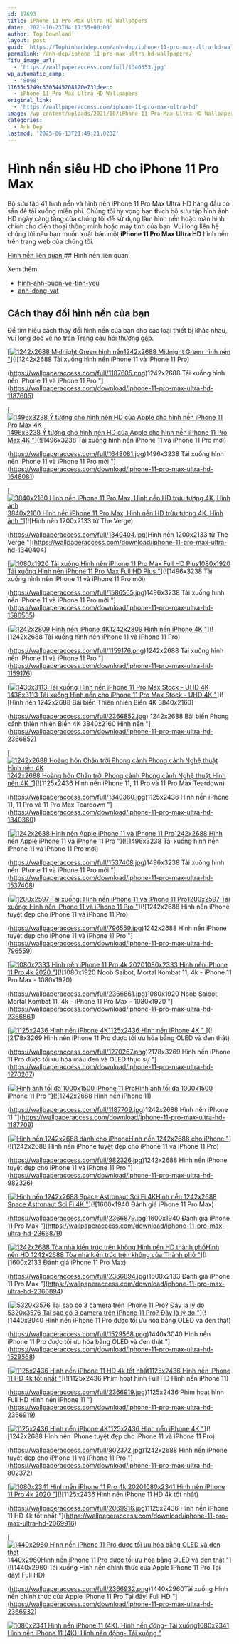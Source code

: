```yaml
---
id: 17693
title: iPhone 11 Pro Max Ultra HD Wallpapers
date: '2021-10-23T04:17:55+00:00'
author: Top Download
layout: post
guid: 'https://Tophinhanhdep.com/anh-dep/iphone-11-pro-max-ultra-hd-wallpapers/'
permalink: /anh-dep/iphone-11-pro-max-ultra-hd-wallpapers/
fifu_image_url:
  - 'https://wallpaperaccess.com/full/1340353.jpg'
wp_automatic_camp:
  - '8098'
11655c5249c3303445208120e731deec:
  - iPhone 11 Pro Max Ultra HD Wallpapers
original_link:
  - 'https://wallpaperaccess.com/iphone-11-pro-max-ultra-hd'
image: /wp-content/uploads/2021/10/iPhone-11-Pro-Max-Ultra-HD-Wallpapers.jpg
categories:
  - Ảnh Đẹp
lastmod: '2025-06-13T21:49:21.023Z'
---
```

# Hình nền siêu HD cho iPhone 11 Pro Max

Bộ sưu tập 41 hình nền và hình nền iPhone 11 Pro Max Ultra HD hàng đầu có sẵn để tải xuống miễn phí. Chúng tôi hy vọng bạn thích bộ sưu tập hình ảnh HD ngày càng tăng của chúng tôi để sử dụng làm hình nền hoặc màn hình chính cho điện thoại thông minh hoặc máy tính của bạn. Vui lòng liên hệ chúng tôi nếu bạn muốn xuất bản một **iPhone 11 Pro Max Ultra HD** hình nền trên trang web của chúng tôi.

[Hình nền liên quan ](#related) ## Hình nền liên quan.

   
 Xem thêm:

   
- [hinh-anh-buon-ve-tinh-yeu](https://tophinhanhdep.com/hinh-anh-buon/hinh-anh-buon-ve-tinh-yeu/)
- [anh-dong-vat](https://tophinhanhdep.com/the-gioi-dong-vat/anh-dong-vat/)

## Cách thay đổi hình nền của bạn

Để tìm hiểu cách thay đổi hình nền của bạn cho các loại thiết bị khác nhau, vui lòng đọc về nó trên [Trang câu hỏi thường gặp](https://tophinhanhdep.com/faq/).

  
[[![1242x2688 Midnight Green hình nền](https://wallpaperaccess.com/full/1340353.jpg)1242x2688 Midnight Green hình nền "](https://wallpaperaccess.com/download/iphone-11-pro-max-ultra-hd-1340353)](![1242x2688 Tải xuống hình nền iPhone 11 và iPhone 11 Pro)

(https://wallpaperaccess.com/full/1187605.png)1242x2688 Tải xuống hình nền iPhone 11 và iPhone 11 Pro "](https://wallpaperaccess.com/download/iphone-11-pro-max-ultra-hd-1187605)

[[![1496x3238 Ý tưởng cho hình nền HD của Apple cho hình nền iPhone 11 Pro Max 4K](https://wallpaperaccess.com/full/2366823.jpg)1496x3238 Ý tưởng cho hình nền HD của Apple cho hình nền iPhone 11 Pro Max 4K "](https://wallpaperaccess.com/download/iphone-11-pro-max-ultra-hd-2366823)](![1496x3238 Tải xuống hình nền iPhone 11 và iPhone 11 Pro mới)

(https://wallpaperaccess.com/full/1648081.jpg)1496x3238 Tải xuống hình nền iPhone 11 và iPhone 11 Pro mới "](https://wallpaperaccess.com/download/iphone-11-pro-max-ultra-hd-1648081)

[[![3840x2160 Hình nền iPhone 11 Pro Max, Hình nền HD trừu tượng 4K, Hình ảnh](https://wallpaperaccess.com/full/1648092.jpg)3840x2160 Hình nền iPhone 11 Pro Max, Hình nền HD trừu tượng 4K, Hình ảnh "](https://wallpaperaccess.com/download/iphone-11-pro-max-ultra-hd-1648092)](![Hình nền 1200x2133 từ The Verge)

(https://wallpaperaccess.com/full/1340404.jpg)Hình nền 1200x2133 từ The Verge "](https://wallpaperaccess.com/download/iphone-11-pro-max-ultra-hd-1340404)

[[![1080x1920 Tải xuống Hình nền iPhone 11 Pro Max Full HD Plus](https://wallpaperaccess.com/full/1340373.jpg)1080x1920 Tải xuống Hình nền iPhone 11 Pro Max Full HD Plus "](https://wallpaperaccess.com/download/iphone-11-pro-max-ultra-hd-1340373)](![1496x3238 Tải xuống hình nền iPhone 11 và iPhone 11 Pro mới)

(https://wallpaperaccess.com/full/1586565.jpg)1496x3238 Tải xuống hình nền iPhone 11 và iPhone 11 Pro mới "](https://wallpaperaccess.com/download/iphone-11-pro-max-ultra-hd-1586565)

[[![1242x2809 Hình nền iPhone 4K](https://wallpaperaccess.com/full/1511320.jpg)1242x2809 Hình nền iPhone 4K "](https://wallpaperaccess.com/download/iphone-11-pro-max-ultra-hd-1511320)](![1242x2688 Tải xuống hình nền iPhone 11 và iPhone 11 Pro)

(https://wallpaperaccess.com/full/1159176.png)1242x2688 Tải xuống hình nền iPhone 11 và iPhone 11 Pro "](https://wallpaperaccess.com/download/iphone-11-pro-max-ultra-hd-1159176)

[[![1436x3113 Tải xuống Hình nền iPhone 11 Pro Max Stock - UHD 4K](https://wallpaperaccess.com/full/2366831.jpg)1436x3113 Tải xuống Hình nền cho iPhone 11 Pro Max Stock - UHD 4K "](https://wallpaperaccess.com/download/iphone-11-pro-max-ultra-hd-2366831)](![Hình nền 1242x2688 Bãi biển Thiên nhiên Biển 4K 3840x2160)

(https://wallpaperaccess.com/full/2366852.jpg) 1242x2688 Bãi biển Phong cảnh thiên nhiên Biển 4K 3840x2160 Hình nền "](https://wallpaperaccess.com/download/iphone-11-pro-max-ultra-hd-2366852)

[[![1242x2688 Hoàng hôn Chân trời Phong cảnh Phong cảnh Nghệ thuật Hình nền 4K](https://wallpaperaccess.com/full/2157832.jpg)1242x2688 Hoàng hôn Chân trời Phong cảnh Phong cảnh Nghệ thuật Hình nền 4K "](https://wallpaperaccess.com/download/iphone-11-pro-max-ultra-hd-2157832)](![1125x2436 Hình nền iPhone 11, 11 Pro và 11 Pro Max Teardown)

(https://wallpaperaccess.com/full/1340360.jpg)1125x2436 Hình nền iPhone 11, 11 Pro và 11 Pro Max Teardown "](https://wallpaperaccess.com/download/iphone-11-pro-max-ultra-hd-1340360)

[[![1242x2688 Hình nền Apple iPhone 11 và iPhone 11 Pro](https://wallpaperaccess.com/full/1340371.jpg)1242x2688 Hình nền Apple iPhone 11 và iPhone 11 Pro "](https://wallpaperaccess.com/download/iphone-11-pro-max-ultra-hd-1340371)](![1496x3238 Tải xuống hình nền iPhone 11 và iPhone 11 Pro mới)

(https://wallpaperaccess.com/full/1537408.jpg)1496x3238 Tải xuống hình nền iPhone 11 và iPhone 11 Pro mới "](https://wallpaperaccess.com/download/iphone-11-pro-max-ultra-hd-1537408)

[[![1200x2597 Tải xuống: Hình nền iPhone 11 và iPhone 11 Pro](https://wallpaperaccess.com/full/1187640.png)1200x2597 Tải xuống: Hình nền iPhone 11 và iPhone 11 Pro "](https://wallpaperaccess.com/download/iphone-11-pro-max-ultra-hd-1187640)](![1242x2688 Hình nền iPhone tuyệt đẹp cho iPhone 11 và iPhone 11 Pro)

(https://wallpaperaccess.com/full/796559.jpg)1242x2688 Hình nền iPhone tuyệt đẹp cho iPhone 11 và iPhone 11 Pro "](https://wallpaperaccess.com/download/iphone-11-pro-max-ultra-hd-796559)

[[![1080x2333 Hình nền iPhone 11 Pro 4k 2020](https://wallpaperaccess.com/full/2366860.jpg)1080x2333 Hình nền iPhone 11 Pro 4k 2020 "](https://wallpaperaccess.com/download/iphone-11-pro-max-ultra-hd-2366860)](![1080x1920 Noob Saibot, Mortal Kombat 11, 4k - iPhone 11 Pro Max - 1080x1920)

(https://wallpaperaccess.com/full/2366861.jpg)1080x1920 Noob Saibot, Mortal Kombat 11, 4k - iPhone 11 Pro Max - 1080x1920 "](https://wallpaperaccess.com/download/iphone-11-pro-max-ultra-hd-2366861)

[[![1125x2436 Hình nền iPhone 4K](https://wallpaperaccess.com/full/2069873.jpg)1125x2436 Hình nền iPhone 4K " ](https://wallpaperaccess.com/download/iphone-11-pro-max-ultra-hd-2069873)](![2178x3269 Hình nền iPhone 11 Pro được tối ưu hóa bằng OLED và đen thật)

(https://wallpaperaccess.com/full/1270267.png)2178x3269 Hình nền iPhone 11 Pro được tối ưu hóa màu đen và OLED thực sự "](https://wallpaperaccess.com/download/iphone-11-pro-max-ultra-hd-1270267)

[[![Hình ảnh tối đa 1000x1500 iPhone 11 Pro](https://wallpaperaccess.com/full/2067925.jpg)Hình ảnh tối đa 1000x1500 iPhone 11 Pro "](https://wallpaperaccess.com/download/iphone-11-pro-max-ultra-hd-2067925)](![1242x2688 Hình nền iPhone 11)

(https://wallpaperaccess.com/full/1187709.jpg)1242x2688 Hình nền iPhone 11 "](https://wallpaperaccess.com/download/iphone-11-pro-max-ultra-hd-1187709)

[[![Hình nền 1242x2688 dành cho iPhone](https://wallpaperaccess.com/full/1146106.jpg)Hình nền 1242x2688 cho iPhone "](https://wallpaperaccess.com/download/iphone-11-pro-max-ultra-hd-1146106)](![1242x2688 Hình nền iPhone tuyệt đẹp cho iPhone 11 và iPhone 11 Pro)

(https://wallpaperaccess.com/full/982326.jpg)1242x2688 Hình nền iPhone tuyệt đẹp cho iPhone 11 và iPhone 11 Pro "](https://wallpaperaccess.com/download/iphone-11-pro-max-ultra-hd-982326)

[[![Hình nền 1242x2688 Space Astronaut Sci Fi 4K](https://wallpaperaccess.com/full/1271546.jpg)Hình nền 1242x2688 Space Astronaut Sci Fi 4K "](https://wallpaperaccess.com/download/iphone-11-pro-max-ultra-hd-1271546)](![1600x1940 Đánh giá iPhone 11 Pro Max)

(https://wallpaperaccess.com/full/2366879.jpg)1600x1940 Đánh giá iPhone 11 Pro Max "](https://wallpaperaccess.com/download/iphone-11-pro-max-ultra-hd-2366879)

[[![1242x2688 Tòa nhà kiến ​​trúc trên không Hình nền HD thành phố](https://wallpaperaccess.com/full/2069943.jpg)Hình nền HD 1242x2688 Tòa nhà kiến ​​trúc trên không của Thành phố "](https://wallpaperaccess.com/download/iphone-11-pro-max-ultra-hd-2069943)](![1600x2133 Đánh giá iPhone 11 Pro Max)

(https://wallpaperaccess.com/full/2366894.jpg)1600x2133 Đánh giá iPhone 11 Pro Max "](https://wallpaperaccess.com/download/iphone-11-pro-max-ultra-hd-2366894)

[[![5320x3576 Tại sao có 3 camera trên iPhone 11 Pro?  Đây là lý do](https://wallpaperaccess.com/full/2366912.jpg)5320x3576 Tại sao có 3 camera trên iPhone 11 Pro? Đây là lý do "](https://wallpaperaccess.com/download/iphone-11-pro-max-ultra-hd-2366912)](![1440x3040 Hình nền iPhone 11 Pro được tối ưu hóa bằng OLED và đen thật)

(https://wallpaperaccess.com/full/1529568.png)1440x3040 Hình nền iPhone 11 Pro được tối ưu hóa bằng OLED và đen thật "](https://wallpaperaccess.com/download/iphone-11-pro-max-ultra-hd-1529568)

[[![1125x2436 Hình nền iPhone 11 HD 4k tốt nhất](https://wallpaperaccess.com/full/1834420.jpg)1125x2436 Hình nền iPhone 11 HD 4k tốt nhất "](https://wallpaperaccess.com/download/iphone-11-pro-max-ultra-hd-1834420)](![1125x2436 Phim hoạt hình Full HD Hình nền iPhone 11)

(https://wallpaperaccess.com/full/2366919.jpg)1125x2436 Phim hoạt hình Full HD Hình nền iPhone 11 "](https://wallpaperaccess.com/download/iphone-11-pro-max-ultra-hd-2366919)

[[![1125x2436 Hình nền iPhone 4K](https://wallpaperaccess.com/full/2231029.jpg)1125x2436 Hình nền iPhone 4K "](https://wallpaperaccess.com/download/iphone-11-pro-max-ultra-hd-2231029)](![1242x2688 Hình nền iPhone tuyệt đẹp cho iPhone 11 và iPhone 11 Pro)

(https://wallpaperaccess.com/full/802372.jpg)1242x2688 Hình nền iPhone tuyệt đẹp cho iPhone 11 và iPhone 11 Pro "](https://wallpaperaccess.com/download/iphone-11-pro-max-ultra-hd-802372)

[[![1080x2341 Hình nền iPhone 11 Pro 4k 2020](https://wallpaperaccess.com/full/2366924.jpg)1080x2341 Hình nền iPhone 11 Pro 4k 2020 "](https://wallpaperaccess.com/download/iphone-11-pro-max-ultra-hd-2366924)](![1125x2436 Hình nền iPhone 11 HD 4k tốt nhất)

(https://wallpaperaccess.com/full/2069916.jpg)1125x2436 Hình nền iPhone 11 HD 4k tốt nhất "](https://wallpaperaccess.com/download/iphone-11-pro-max-ultra-hd-2069916)

[[![1440x2960 ​​Hình nền iPhone 11 Pro được tối ưu hóa bằng OLED và đen thật](https://wallpaperaccess.com/full/1529602.png)1440x2960 ​​Hình nền iPhone 11 Pro được tối ưu hóa bằng OLED và đen thật "](https://wallpaperaccess.com/download/iphone-11-pro-max-ultra-hd-1529602)](![1440x2960 ​​Tải xuống Hình nền chính thức của Apple IPhone 11 Pro Tại đây!  Full HD)

(https://wallpaperaccess.com/full/2366932.png)1440x2960 ​​Tải xuống Hình nền chính thức của Apple IPhone 11 Pro Tại đây! Full HD "](https://wallpaperaccess.com/download/iphone-11-pro-max-ultra-hd-2366932)

[![1080x2341 Hình nền iPhone 11 (4K).  Hình nền động- Tải xuống](https://wallpaperaccess.com/full/2068022.jpg)1080x2341 Hình nền iPhone 11 (4K). Hình nền động- Tải xuống "](https://wallpaperaccess.com/download/iphone-11-pro-max-ultra-hd-2068022)
